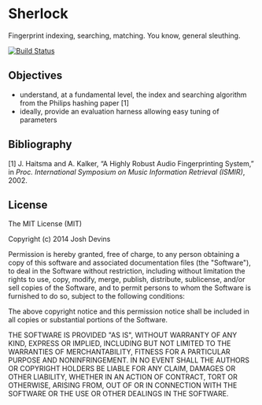 # Sherlock

Fingerprint indexing, searching, matching. You know, general sleuthing.

[![Build Status](https://travis-ci.org/joshdevins/sherlock.png)](https://travis-ci.org/joshdevins/sherlock)

## Objectives

* understand, at a fundamental level, the index and searching algorithm from the
  Philips hashing paper [1]
* ideally, provide an evaluation harness allowing easy tuning of parameters

## Bibliography

[1] J. Haitsma and A. Kalker, “A Highly Robust Audio Fingerprinting System,” in
_Proc. International Symposium on Music Information Retrieval (ISMIR)_, 2002.

## License

The MIT License (MIT)

Copyright (c) 2014 Josh Devins

Permission is hereby granted, free of charge, to any person obtaining a copy of
this software and associated documentation files (the "Software"), to deal in
the Software without restriction, including without limitation the rights to
use, copy, modify, merge, publish, distribute, sublicense, and/or sell copies of
the Software, and to permit persons to whom the Software is furnished to do so,
subject to the following conditions:

The above copyright notice and this permission notice shall be included in all
copies or substantial portions of the Software.

THE SOFTWARE IS PROVIDED "AS IS", WITHOUT WARRANTY OF ANY KIND, EXPRESS OR
IMPLIED, INCLUDING BUT NOT LIMITED TO THE WARRANTIES OF MERCHANTABILITY, FITNESS
FOR A PARTICULAR PURPOSE AND NONINFRINGEMENT. IN NO EVENT SHALL THE AUTHORS OR
COPYRIGHT HOLDERS BE LIABLE FOR ANY CLAIM, DAMAGES OR OTHER LIABILITY, WHETHER
IN AN ACTION OF CONTRACT, TORT OR OTHERWISE, ARISING FROM, OUT OF OR IN
CONNECTION WITH THE SOFTWARE OR THE USE OR OTHER DEALINGS IN THE SOFTWARE.
